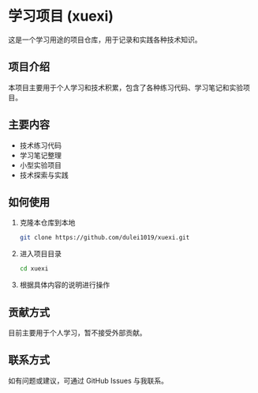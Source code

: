 # 学习项目 (xuexi)

这是一个学习用途的项目仓库，用于记录和实践各种技术知识。

## 项目介绍

本项目主要用于个人学习和技术积累，包含了各种练习代码、学习笔记和实验项目。

## 主要内容

- 技术练习代码
- 学习笔记整理
- 小型实验项目
- 技术探索与实践

## 如何使用

1. 克隆本仓库到本地
   ```bash
   git clone https://github.com/dulei1019/xuexi.git
   ```

2. 进入项目目录
   ```bash
   cd xuexi
   ```

3. 根据具体内容的说明进行操作

## 贡献方式

目前主要用于个人学习，暂不接受外部贡献。

## 联系方式

如有问题或建议，可通过 GitHub  Issues 与我联系。
